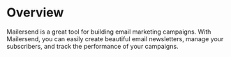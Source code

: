 # Overview

Mailersend is a great tool for building email marketing campaigns. With Mailersend, you can easily create beautiful email newsletters, manage your subscribers, and track the performance of your campaigns.
